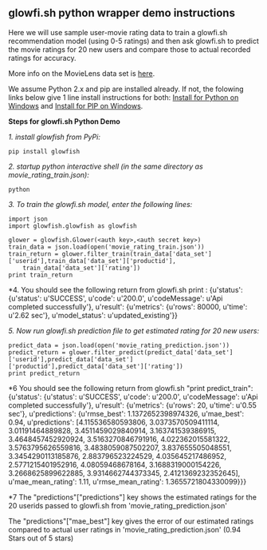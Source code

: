 glowfi.sh python wrapper demo instructions
-----------

Here we will use sample user-movie rating data to train a glowfi.sh recommendation model (using 0-5 ratings) and then ask glowfi.sh to predict the movie ratings for 20 new users and compare those to actual recorded ratings for accuracy.

More info on the MovieLens data set is [here](http://files.grouplens.org/datasets/movielens/ml-100k-README.txt).

We assume Python 2.x and pip are installed already. If not, the folowing links below give 1 line install instructions for both: 
[Install for Python on Windows](https://www.python.org/downloads/windows/) and 
[Install for PIP on Windows](http://stackoverflow.com/questions/4750806/how-to-install-pip-on-windows).

**Steps for glowfi.sh Python Demo**

*1. install glowfish from PyPi:*

    pip install glowfish

*2. startup python interactive shell (in the same directory as movie_rating_train.json):*

    python

*3. To train the glowfi.sh model, enter the following lines:*

    import json
    import glowfish.glowfish as glowfish

    glower = glowfish.Glower(<auth key>,<auth secret key>)
    train_data = json.load(open('movie_rating_train.json'))
    train_return = glower.filter_train(train_data['data_set']['userid'],train_data['data_set']['productid'],
        train_data['data_set']['rating'])
    print train_return
    
*4. You should see the following return from glowfi.sh print :
    {u'status': {u'status': u'SUCCESS', u'code': u'200.0', u'codeMessage': u'Api completed successfully'}, u'result': {u'metrics': {u'rows': 80000, u'time': u'2.62 sec'}, u'model_status': u'updated_existing'}}

*5. Now run glowfi.sh prediction file to get estimated rating for 20 new users:*

    predict_data = json.load(open('movie_rating_prediction.json'))
    predict_return = glower.filter_predict(predict_data['data_set']['userid'],predict_data['data_set']['productid'],predict_data['data_set']['rating'])
    print predict_return

*6 You should see the following return from glowfi.sh "print predict_train":
{u'status': {u'status': u'SUCCESS', u'code': u'200.0', u'codeMessage': u'Api completed successfully'}, u'result': {u'metrics': {u'rows': 20, u'time': u'0.55 sec'}, u'predictions': {u'rmse_best': 1.1372652398974326, u'mae_best': 0.94, u'predictions': [4.115536580593806, 3.0373570509411114, 3.01191464889828, 3.4511459029840914, 3.163741539386915, 3.4648457452920924, 3.5163270846791916, 4.022362015581322, 3.5763795626559816, 3.4838059087502207, 3.837655505048551, 3.3454290113185876, 2.883796523224529, 4.035645217486952, 2.5771215401952916, 4.08059468678164, 3.1688319000154226, 3.2668625899622885, 3.9314662744373345, 2.4121369232352645], u'mae_mean_rating': 1.11, u'rmse_mean_rating': 1.3655721804330099}}}

*7 The "predictions"["predictions"] key shows the estimated ratings for the 20 userids passed to glowfi.sh from 'movie_rating_prediction.json'

The "predictions"["mae_best"] key gives the error of our estimated ratings compared to actual user ratings in 'movie_rating_prediction.json' (0.94 Stars out of 5 stars)
